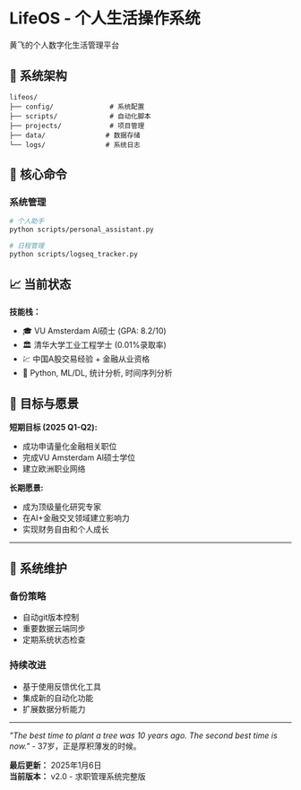 # LifeOS - 个人生活操作系统

黄飞的个人数字化生活管理平台


## 📁 系统架构

```
lifeos/
├── config/              # 系统配置
├── scripts/             # 自动化脚本
├── projects/            # 项目管理
├── data/               # 数据存储
└── logs/               # 系统日志
```

## 🚀 核心命令

### 系统管理  
```bash
# 个人助手
python scripts/personal_assistant.py

# 日程管理
python scripts/logseq_tracker.py
```

## 📈 当前状态

**技能栈：**
- 🎓 VU Amsterdam AI硕士 (GPA: 8.2/10)
- 🏛️ 清华大学工业工程学士 (0.01%录取率)
- 💹 中国A股交易经验 + 金融从业资格  
- 🤖 Python, ML/DL, 统计分析, 时间序列分析

## 🎯 目标与愿景

**短期目标 (2025 Q1-Q2):**
- 成功申请量化金融相关职位
- 完成VU Amsterdam AI硕士学位
- 建立欧洲职业网络

**长期愿景:**
- 成为顶级量化研究专家
- 在AI+金融交叉领域建立影响力
- 实现财务自由和个人成长

---

## 🔧 系统维护

### 备份策略
- 自动git版本控制
- 重要数据云端同步
- 定期系统状态检查

### 持续改进
- 基于使用反馈优化工具
- 集成新的自动化功能
- 扩展数据分析能力

---

*"The best time to plant a tree was 10 years ago. The second best time is now."* - 37岁，正是厚积薄发的时候。

**最后更新：** 2025年1月6日  
**当前版本：** v2.0 - 求职管理系统完整版